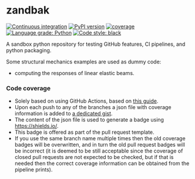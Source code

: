 # zandbak

[![Continuous integration](https://github.com/rozsasarpi/zandbak/actions/workflows/push.yaml/badge.svg)](https://github.com/rozsasarpi/zandbak/actions)
[![PyPI version](https://img.shields.io/pypi/v/zandbak)](https://pypi.org/project/zandbak/)
[![coverage](https://img.shields.io/endpoint?url=https://gist.githubusercontent.com/rozsasarpi/da9e3419b54a0daf6fe07b934f37f837/raw/zandbak_main_coverage.json)](https://en.wikipedia.org/wiki/Code_coverage)
[![Language grade: Python](https://img.shields.io/lgtm/grade/python/g/rozsasarpi/zandbak.svg?logo=lgtm&logoWidth=18)](https://lgtm.com/projects/g/rozsasarpi/zandbak/context:python)
[![Code style: black](https://img.shields.io/badge/code%20style-black-000000.svg)](https://github.com/psf/black)


A sandbox python repository for testing GitHub features, CI pipelines, and python
packaging.

Some structural mechanics examples are used as dummy code:
 * computing the responses of linear elastic beams.


### Code coverage

* Solely based on using GitHub Actions, based on [this guide](https://dev.to/thejaredwilcurt/coverage-badge-with-github-actions-finally-59fa).
* Upon each push to any of the branches a json file with coverage information is
  added to [a dedicated gist](https://gist.github.com/rozsasarpi/da9e3419b54a0daf6fe07b934f37f837).
* The content of the json file is used to generate a badge using https://shields.io/.
* This badge is offered as part of the pull request template.
* If you use the same branch name multiple times then the old coverage badges will be
  overwritten, and in turn the old pull request badges will be incorrect (it is deemed
  to be still acceptable since the coverage of closed pull requests are not expected to be
  checked, but if that is needed then the correct coverage information can be obtained
  from the pipeline prints).
